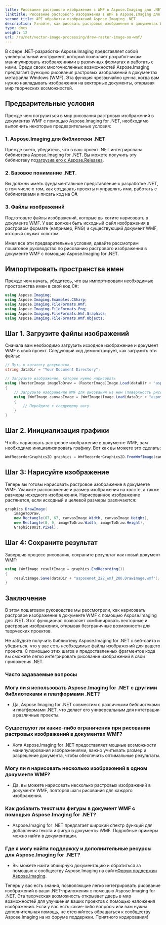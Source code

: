 ```yaml
---
title: Рисование растрового изображения в WMF в Aspose.Imaging для .NET
linktitle: Рисование растрового изображения в WMF в Aspose.Imaging для .NET
second_title: API обработки изображений Aspose.Imaging .NET
description: Узнайте, как рисовать растровые изображения в документах WMF в .NET с помощью Aspose.Imaging. Улучшите свои проекты .NET с помощью креативных наложений изображений.
type: docs
weight: 12
url: /ru/net/vector-image-processing/draw-raster-image-on-wmf/
---
```


В сфере .NET-разработки Aspose.Imaging представляет собой универсальный инструмент, который позволяет разработчикам манипулировать изображениями в различных форматах и работать с ними. Среди своих многочисленных возможностей Aspose.Imaging предлагает функцию рисования растровых изображений в документах метафайла Windows (WMF). Эта функция чрезвычайно ценна, когда вам нужно накладывать изображения на векторные документы, открывая мир творческих возможностей.

## Предварительные условия

Прежде чем погрузиться в мир рисования растровых изображений в документах WMF с помощью Aspose.Imaging for .NET, необходимо выполнить некоторые предварительные условия:

### 1. Aspose.Imaging для библиотеки .NET

 Прежде всего, убедитесь, что в ваш проект .NET интегрирована библиотека Aspose.Imaging for .NET. Вы можете получить эту библиотеку по[загрузив его с Aspose.Releases](https://releases.aspose.com/imaging/net/).

### 2. Базовое понимание .NET.

Вы должны иметь фундаментальное представление о разработке .NET, в том числе о том, как создавать проекты и управлять ими, работать с библиотеками и писать код на C#.

### 3. Файлы изображений

Подготовьте файлы изображений, которые вы хотите нарисовать в документе WMF. У вас должен быть исходный файл изображения в растровом формате (например, PNG) и существующий документ WMF, который служит холстом.

Имея все эти предварительные условия, давайте рассмотрим пошаговое руководство по рисованию растрового изображения в документе WMF с помощью Aspose.Imaging for .NET.

## Импортировать пространства имен

Прежде чем начать, убедитесь, что вы импортировали необходимые пространства имен в свой код C#:

```csharp
using Aspose.Imaging;
using Aspose.Imaging.Examples.CSharp;
using Aspose.Imaging.FileFormats.Wmf;
using Aspose.Imaging.FileFormats.Png;
using Aspose.Imaging.FileFormats.Wmf.Graphics;
using Aspose.Imaging.FileFormats.Wmf.Objects;
```

## Шаг 1. Загрузите файлы изображений

Сначала вам необходимо загрузить исходное изображение и документ WMF в свой проект. Следующий код демонстрирует, как загрузить эти файлы:

```csharp
// Путь к каталогу документов.
string dataDir = "Your Document Directory";

// Загрузите изображение, которое нужно нарисовать
using (RasterImage imageToDraw = (RasterImage)Image.Load(dataDir + "asposenet_220_src01.png"))
{
    // Загрузите изображение WMF для рисования на нем (поверхность рисования)
    using (WmfImage canvasImage = (WmfImage)Image.Load(dataDir + "asposenet_222_wmf_200.wmf"))
    {
        // Перейдите к следующему шагу.
    }
}
```

## Шаг 2. Инициализация графики

Чтобы нарисовать растровое изображение в документе WMF, вам необходимо инициализировать графику. Вот как вы можете это сделать:

```csharp
WmfRecorderGraphics2D graphics = WmfRecorderGraphics2D.FromWmfImage(canvasImage);
```

## Шаг 3: Нарисуйте изображение

Теперь вы готовы нарисовать растровое изображение в документе WMF. Укажите расположение и размер изображения на холсте, а также размеры исходного изображения. Нарисованное изображение растянется, если исходный и целевой размеры различаются:

```csharp
graphics.DrawImage(
    imageToDraw,
    new Rectangle(67, 67, canvasImage.Width, canvasImage.Height),
    new Rectangle(0, 0, imageToDraw.Width, imageToDraw.Height),
    GraphicsUnit.Pixel);
```

## Шаг 4: Сохраните результат

Завершив процесс рисования, сохраните результат как новый документ WMF:

```csharp
using (WmfImage resultImage = graphics.EndRecording())
{
    resultImage.Save(dataDir + "asposenet_222_wmf_200.DrawImage.wmf");
}
```

## Заключение

В этом пошаговом руководстве мы рассмотрели, как нарисовать растровое изображение в документе WMF с помощью Aspose.Imaging для .NET. Этот функционал позволяет комбинировать векторные и растровые изображения, открывая безграничные возможности для творческих проектов.

Не забудьте получить библиотеку Aspose.Imaging for .NET с веб-сайта и убедиться, что у вас есть необходимые файлы изображений для вашего проекта. С помощью этих шагов и предоставленных фрагментов кода вы сможете легко интегрировать рисование изображений в свои приложения .NET.

### Часто задаваемые вопросы

### Могу ли я использовать Aspose.Imaging for .NET с другими библиотеками и платформами .NET?
   - Да, Aspose.Imaging for .NET совместим с различными библиотеками и платформами .NET, что делает его универсальным для интеграции в различные проекты.

### Существуют ли какие-либо ограничения при рисовании растровых изображений в документах WMF?
   - Хотя Aspose.Imaging for .NET предоставляет мощные возможности манипулирования изображениями, важно учитывать размер и разрешение документа, чтобы обеспечить оптимальные результаты.

### Могу ли я нарисовать несколько изображений в одном документе WMF?
   - Да, вы можете нарисовать несколько растровых изображений в документе WMF, повторяя шаги рисования для каждого изображения.

### Как добавить текст или фигуры в документ WMF с помощью Aspose.Imaging for .NET?
   - Aspose.Imaging for .NET предлагает широкий спектр функций для добавления текста и фигур в документы WMF. Подробные примеры можно найти в документации.

### Где я могу найти поддержку и дополнительные ресурсы для Aspose.Imaging for .NET?
   -  Вы можете найти обширную документацию и обратиться за помощью к сообществу Aspose.Imaging на сайте[Форум поддержки Aspose.Imaging](https://forum.aspose.com/).


Теперь у вас есть знания, позволяющие легко интегрировать рисование изображений в ваши .NET-приложения с помощью Aspose.Imaging for .NET. Эта творческая возможность открывает дверь в мир возможностей для улучшения ваших проектов с помощью наложения изображений. Если у вас есть какие-либо вопросы или вам нужна дополнительная помощь, не стесняйтесь обращаться к сообществу Aspose.Imaging на их форуме поддержки. Приятного кодирования!
